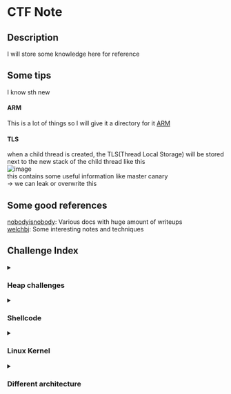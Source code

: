 # CTF Note

## Description  
I will store some knowledge here for reference

## Some tips  
I know sth new  

#### ARM
This is a lot of things so I will give it a directory for it [ARM](ARM)

#### TLS
when a child thread is created, the TLS(Thread Local Storage) will be stored next to the new stack of the child thread like this  
![image](https://github.com/user-attachments/assets/5d34f127-589c-4cca-ba3e-95e89b63313e)  
this contains some useful information like master canary   
-> we can leak or overwrite this 

## Some good references

[nobodyisnobody](https://github.com/nobodyisnobody/): Various docs with huge amount of writeups  
[welchbj](https://github.com/welchbj/ctf/blob/master/docs/binary-exploitation.md): Some interesting notes and techniques

## Challenge Index

<details>
<summary><h3>Heap challenges</h3></summary>
<p>

</p>
</details>

<details>
<summary><h3>Shellcode</h3></summary>
<p>
  
***Amateurs CTF 2024*** --> [baby-sandbox](https://hyggehalcyon.gitbook.io/page/ctfs/2024/amateursctf)  
> Shellcode using `sysenter` to escape sandbox where syscall are forbidden
> 
> Using register `xmm` to deal with deleted register

</p>
</details>

<details>
<summary><h3>Linux Kernel</h3></summary>
<p>

***DownUnder CTF 2024*** --> [faulty-kernel](https://github.com/DownUnderCTF/Challenges_2024_Public/tree/main/pwn/faulty-kernel)
> An arm64-bin challenge, which allow us to read, write arbitrary address
> 
> Use arm-gadget to invoke call to `system(/bin/sh)`

</p>
</details>

<details>
<summary><h3>Different architecture</h3></summary>
<p>

***DownUnder CTF 2024*** --> [pac-shell](https://github.com/DownUnderCTF/Challenges_2024_Public/tree/main/pwn/pac-shell)
> An arm64-bin challenge, which allow us to read, write arbitrary address
> 
> Use arm-gadget to invoke call to `system(/bin/sh)`

</p>
</details>
